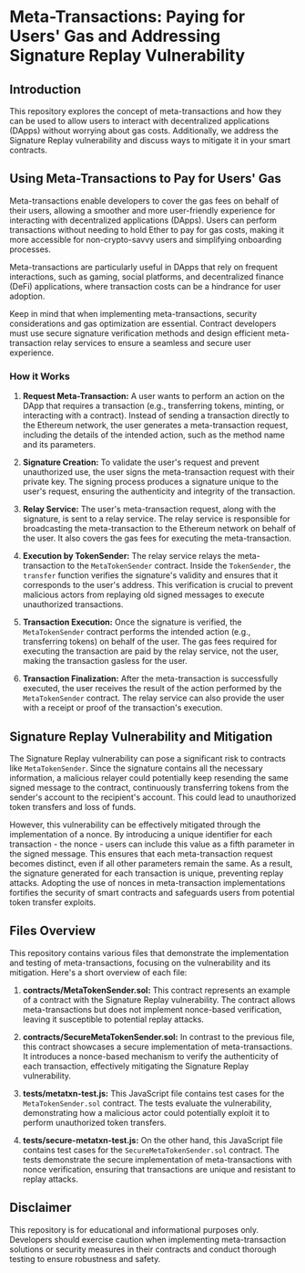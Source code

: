 # Meta-Transactions: Paying for Users' Gas and Addressing Signature Replay Vulnerability

## Introduction

This repository explores the concept of meta-transactions and how they can be used to allow users to interact with decentralized applications (DApps) without worrying about gas costs. Additionally, we address the Signature Replay vulnerability and discuss ways to mitigate it in your smart contracts.

## Using Meta-Transactions to Pay for Users' Gas

Meta-transactions enable developers to cover the gas fees on behalf of their users, allowing a smoother and more user-friendly experience for interacting with decentralized applications (DApps). Users can perform transactions without needing to hold Ether to pay for gas costs, making it more accessible for non-crypto-savvy users and simplifying onboarding processes.

Meta-transactions are particularly useful in DApps that rely on frequent interactions, such as gaming, social platforms, and decentralized finance (DeFi) applications, where transaction costs can be a hindrance for user adoption.

Keep in mind that when implementing meta-transactions, security considerations and gas optimization are essential. Contract developers must use secure signature verification methods and design efficient meta-transaction relay services to ensure a seamless and secure user experience.

### How it Works

1. **Request Meta-Transaction:** A user wants to perform an action on the DApp that requires a transaction (e.g., transferring tokens, minting, or interacting with a contract). Instead of sending a transaction directly to the Ethereum network, the user generates a meta-transaction request, including the details of the intended action, such as the method name and its parameters.

2. **Signature Creation:** To validate the user's request and prevent unauthorized use, the user signs the meta-transaction request with their private key. The signing process produces a signature unique to the user's request, ensuring the authenticity and integrity of the transaction.

3. **Relay Service:** The user's meta-transaction request, along with the signature, is sent to a relay service. The relay service is responsible for broadcasting the meta-transaction to the Ethereum network on behalf of the user. It also covers the gas fees for executing the meta-transaction.

4. **Execution by TokenSender:** The relay service relays the meta-transaction to the `MetaTokenSender` contract. Inside the `TokenSender`, the `transfer` function verifies the signature's validity and ensures that it corresponds to the user's address. This verification is crucial to prevent malicious actors from replaying old signed messages to execute unauthorized transactions.

5. **Transaction Execution:** Once the signature is verified, the `MetaTokenSender` contract performs the intended action (e.g., transferring tokens) on behalf of the user. The gas fees required for executing the transaction are paid by the relay service, not the user, making the transaction gasless for the user.

6. **Transaction Finalization:** After the meta-transaction is successfully executed, the user receives the result of the action performed by the `MetaTokenSender` contract. The relay service can also provide the user with a receipt or proof of the transaction's execution.

## Signature Replay Vulnerability and Mitigation

The Signature Replay vulnerability can pose a significant risk to contracts like `MetaTokenSender`. Since the signature contains all the necessary information, a malicious relayer could potentially keep resending the same signed message to the contract, continuously transferring tokens from the sender's account to the recipient's account. This could lead to unauthorized token transfers and loss of funds.

However, this vulnerability can be effectively mitigated through the implementation of a nonce. By introducing a unique identifier for each transaction - the nonce - users can include this value as a fifth parameter in the signed message. This ensures that each meta-transaction request becomes distinct, even if all other parameters remain the same. As a result, the signature generated for each transaction is unique, preventing replay attacks. Adopting the use of nonces in meta-transaction implementations fortifies the security of smart contracts and safeguards users from potential token transfer exploits.

## Files Overview

This repository contains various files that demonstrate the implementation and testing of meta-transactions, focusing on the vulnerability and its mitigation. Here's a short overview of each file:

1. **contracts/MetaTokenSender.sol:** This contract represents an example of a contract with the Signature Replay vulnerability. The contract allows meta-transactions but does not implement nonce-based verification, leaving it susceptible to potential replay attacks.

2. **contracts/SecureMetaTokenSender.sol:** In contrast to the previous file, this contract showcases a secure implementation of meta-transactions. It introduces a nonce-based mechanism to verify the authenticity of each transaction, effectively mitigating the Signature Replay vulnerability.

3. **tests/metatxn-test.js:** This JavaScript file contains test cases for the `MetaTokenSender.sol` contract. The tests evaluate the vulnerability, demonstrating how a malicious actor could potentially exploit it to perform unauthorized token transfers.

4. **tests/secure-metatxn-test.js:** On the other hand, this JavaScript file contains test cases for the `SecureMetaTokenSender.sol` contract. The tests demonstrate the secure implementation of meta-transactions with nonce verification, ensuring that transactions are unique and resistant to replay attacks.

## Disclaimer

This repository is for educational and informational purposes only. Developers should exercise caution when implementing meta-transaction solutions or security measures in their contracts and conduct thorough testing to ensure robustness and safety.
